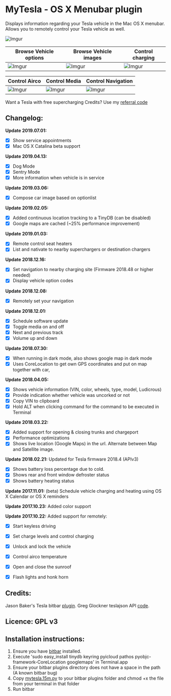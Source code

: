 
# MyTesla - OS X Menubar plugin

Displays information regarding your Tesla vehicle in the Mac OS X menubar. Allows you to remotely control your Tesla vehicle as well.

![Imgur](https://i.imgur.com/lU0zI06.jpg)


| Browse Vehicle options | Browse Vehicle images | Control charging |
| --- | --- | --- |
| ![Imgur](https://i.imgur.com/HUwBbKMm.jpg) | ![Imgur](https://i.imgur.com/1Wg4gMGm.jpg) | ![Imgur](https://i.imgur.com/lU0zI06m.jpg) | 

| Control Airco | Control Media | Control Navigation |
| --- | --- | --- |
| ![Imgur](https://i.imgur.com/T3FwZntm.jpg) | ![Imgur](https://i.imgur.com/KROaNT1m.jpg) | ![Imgur](https://i.imgur.com/M5VSe4Um.jpg) |


Want a Tesla with free supercharging Credits? Use my [referral code](http://ts.la/pieter9690)


## Changelog: 

**Update 2019.07.01:**
- [X] Show service appointments
- [X] Mac OS X Catalina beta support

**Update 2019.04.13:**
- [X] Dog Mode 
- [X] Sentry Mode
- [X] More information when vehicle is in service

**Update 2019.03.06:**
- [X] Compose car image based on optionlist

**Update 2019.02.05:**
- [X] Added continuous location tracking to a TinyDB (can be disabled) 
- [X] Google maps are cached (~25% performance improvement)

**Update 2019.01.03:**
- [X] Remote control seat heaters 
- [X] List and nativate to nearby superchargers or destination chargers

**Update 2018.12.16:** 
- [X] Set navigation to nearby charging site (Firmware 2018.48 or higher needed)
- [X] Display vehicle option codes

**Update 2018.12.08:** 
- [X] Remotely set your navigation

**Update 2018.12.01:** 
- [X] Schedule software update 
- [X] Toggle media on and off
- [X] Next and previous track 
- [X] Volume up and down

**Update 2018.07.30:** 
- [X] When running in dark mode, also shows google map in dark mode
- [X] Uses CoreLocation to get own GPS coordinates and put on map together with car, 

**Update 2018.04.05:** 
- [X] Shows vehicle information (VIN, color, wheels, type, model, Ludicrous) 
- [X] Provide indication whether vehicle was uncorked or not
- [X] Copy VIN to clipboard
- [X] Hold ALT when clicking command for the command to be executed in Terminal

**Update 2018.03.22:** 
- [X] Added support for opening & closing trunks and chargeport
- [X] Performance optimizations
- [X] Shows live location (Google Maps) in the url. Alternate between Map and Satellite image.

**Update 2018.02.21:** Updated for Tesla firmware 2018.4 (APIv3) 
- [X] Shows battery loss percentage due to cold. 
- [X] Shows rear and front window defroster status 
- [X] Shows battery heating status

**Update 2017.11.01:** (beta) Schedule vehicle charging and heating using OS X Calendar or OS X reminders

**Update 2017.10.23:** Added color support

**Update 2017.10.22:** Added support for remotely: 
- [X] Start keyless driving
- [X] Set charge levels and control charging
- [X] Unlock and lock the vehicle
- [X] Control airco temperature
- [X] Open and close the sunroof
- [X] Flash lights and honk horn



## Credits: 

Jason Baker's Tesla bitbar [plugin](https://github.com/therippa/tesla-bitbar/).
Greg Glockner teslajson API [code](https://github.com/gglockner/teslajson/).

## Licence: GPL v3

## Installation instructions: 

1. Ensure you have [bitbar](https://github.com/matryer/bitbar/releases/latest) installed.
2. Execute 'sudo easy_install tinydb keyring pyicloud pathos pyobjc-framework-CoreLocation googlemaps' in Terminal.app
3. Ensure your bitbar plugins directory does not have a space in the path (A known bitbar bug)
4. Copy [mytesla.15m.py](mytesla.15m.py) to your bitbar plugins folder and chmod +x the file from your terminal in that folder
5. Run bitbar
